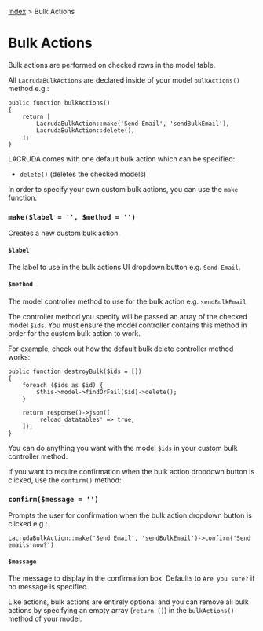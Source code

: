 [Index](readme.md) > Bulk Actions

# Bulk Actions

Bulk actions are performed on checked rows in the model table.

All `LacrudaBulkAction`s are declared inside of your model `bulkActions()` method e.g.:

    public function bulkActions()
    {
        return [
            LacrudaBulkAction::make('Send Email', 'sendBulkEmail'),
            LacrudaBulkAction::delete(),
        ];
    }

LACRUDA comes with one default bulk action which can be specified:

- `delete()` (deletes the checked models)

In order to specify your own custom bulk actions, you can use the `make` function.

### `make($label = '', $method = '')`

Creates a new custom bulk action.

#### `$label`

The label to use in the bulk actions UI dropdown button e.g. `Send Email`.

#### `$method`

The model controller method to use for the bulk action e.g. `sendBulkEmail`

The controller method you specify will be passed an array of the checked model `$ids`. You must ensure the model controller contains this method in order for the custom bulk action to work.

For example, check out how the default bulk delete controller method works:

    public function destroyBulk($ids = [])
    {
        foreach ($ids as $id) {
            $this->model->findOrFail($id)->delete();
        }

        return response()->json([
            'reload_datatables' => true,
        ]);
    }

You can do anything you want with the model `$ids` in your custom bulk controller method.

If you want to require confirmation when the bulk action dropdown button is clicked, use the `confirm()` method:

### `confirm($message = '')`

Prompts the user for confirmation when the bulk action dropdown button is clicked e.g.:

    LacrudaBulkAction::make('Send Email', 'sendBulkEmail')->confirm('Send emails now?')

#### `$message`

The message to display in the confirmation box. Defaults to `Are you sure?` if no message is specified.

Like actions, bulk actions are entirely optional and you can remove all bulk actions by specifying an empty array (`return []`) in the `bulkActions()` method of your model.
